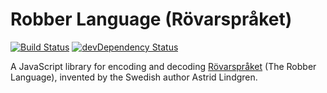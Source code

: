 # Robber Language (Rövarspråket)

[![Build Status](https://travis-ci.org/denizdogan/rovarspraket.svg?branch=master)](https://travis-ci.org/denizdogan/rovarspraket)
[![devDependency Status](https://david-dm.org/denizdogan/rovarspraket/dev-status.svg)](https://david-dm.org/denizdogan/rovarspraket#info=devDependencies)

A JavaScript library for encoding and decoding [Rövarspråket](https://en.wikipedia.org/wiki/R%C3%B6varspr%C3%A5ket) (The Robber Language), invented by the Swedish author Astrid Lindgren.
